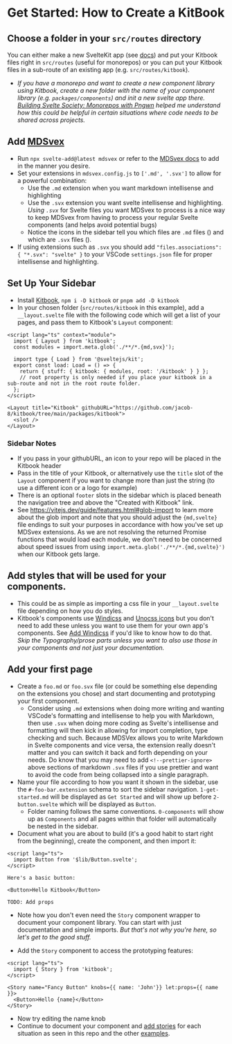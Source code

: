 # Get Started: How to Create a KitBook


## Choose a folder in your `src/routes` directory
You can either make a new SvelteKit app (see [docs](https://kit.svelte.dev)) and put your Kitbook files right in `src/routes` (useful for monorepos) or you can put your Kitbook files in a sub-route of an existing app (e.g. `src/routes/kitbook`). 
 - *If you have a monorepo and want to create a new component library using Kitbook, create a new folder with the name of your component library (e.g. `packages/components`) and init a new svelte app there. [Building Svelte Society: Monorepos with Pngwn](https://youtu.be/gKxz7R9dX0w) helped me understand how this could be helpful in certain situations where code needs to be shared across projects.*

## Add [MDSvex](https://mdsvex.pngwn.io/) 
- Run `npx svelte-add@latest mdsvex` or refer to the [MDSvex docs](https://mdsvex.pngwn.io/docs) to add in the manner you desire.
- Set your extensions in `mdsvex.config.js` to `['.md', '.svx']` to allow for a powerful combination:
  - Use the `.md` extension when you want markdown intellisense and highlighting
  - Use the `.svx` extension you want svelte intellisense and highlighting. *Using `.svx`* for Svelte files you want MDSvex to process is a nice way to keep MDSvex from having to process your regular Svelte components (and helps avoid potential bugs)
  - Notice the icons in the sidebar tell you which files are `.md` files (<span class="i-simple-icons-markdown" />) and which are `.svx` files (<span class="i-simple-icons-svelte" />).
- If using extensions such as `.svx` you should add `"files.associations": { "*.svx": "svelte" }` to your VSCode `settings.json` file for proper intellisense and highlighting.

## Set Up Your Sidebar

- Install [Kitbook](https://www.npmjs.com/package/kitbook), `npm i -D kitbook` or `pnpm add -D kitbook`
- In your chosen folder (`src/routes/kitbook` in this example), add a `__layout.svelte` file with the following code which will get a list of your pages, and pass them to Kitbook's `Layout` component:

```svelte
<script lang="ts" context="module">
  import { Layout } from 'kitbook';
  const modules = import.meta.glob('./**/*.{md,svx}');

  import type { Load } from '@sveltejs/kit';
  export const load: Load = () => {
    return { stuff: { kitbook: { modules, root: '/kitbook' } } };
    // root property is only needed if you place your kitbook in a sub-route and not in the root route folder.
  };
</script>

<Layout title="Kitbook" githubURL="https://github.com/jacob-8/kitbook/tree/main/packages/kitbook">
  <slot />
</Layout>
```

### Sidebar Notes
- If you pass in your githubURL, an icon to your repo will be placed in the Kitbook header
- Pass in the title of your Kitbook, or alternatively use the `title` slot of the `Layout` component if you want to change more than just the string (to use a different icon or a logo for example)
- There is an optional `footer` slots in the sidebar which is placed beneath the navigation tree and above the "Created with Kitbook" link.
- See https://vitejs.dev/guide/features.html#glob-import to learn more about the glob import and note that you should adjust the `{md,svelte}` file endings to suit your purposes in accordance with how you've set up MDSvex extensions. As we are not resolving the returned Promise functions that would load each module, we don't need to be concerned about speed issues from using `import.meta.glob('./**/*.{md,svelte}')` when our Kitbook gets large.

## Add styles that will be used for your components.  
- This could be as simple as importing a css file in your `__layout.svelte` file depending on how you do styles.
- Kitbook's components use [Windicss](https://windicss.org/) and [Unocss icons](https://antfu.me/posts/icons-in-pure-css) but you don't need to add these unless you want to use them for your own app's components. See [Add Windicss](/9-maintainer-notes/0-add-windicss) if you'd like to know how to do that. *Skip the Typography/prose parts unless you want to also use those in your components and not just your documentation.*

## Add your first page

- Create a `foo.md` or `foo.svx` file (or could be something else depending on the extensions you chose) and start documenting and prototyping your first component. 
  - Consider using `.md` extensions when doing more writing and wanting VSCode's formatting and intellisense to help you with Markdown, then use `.svx` when doing more coding as Svelte's intellisense and formatting will then kick in allowing for import completion, type checking and such. Because MDSVex allows you to write Markdown in Svelte components and vice versa, the extension really doesn't matter and you can switch it back and forth depending on your needs. Do know that you may need to add `<!--prettier-ignore>` above sections of markdown `.svx` files if you use prettier and want to avoid the code from being collapsed into a single paragraph.
- Name your file according to how you want it shown in the sidebar, use the `#-foo-bar.extension` schema to sort the sidebar navigation. `1-get-started.md` will be displayed as `Get Started` and will show up before `2-button.svelte` which will be displayed as `Button`.
  - Folder naming follows the same conventions. `0-components` will show up as `Components` and all pages within that folder will automatically be nested in the sidebar.
- Document what you are about to build (it's a good habit to start right from the beginning), create the component, and then import it:
```svelte
<script lang="ts">
  import Button from '$lib/Button.svelte';
</script>

Here's a basic button:

<Button>Hello Kitbook</Button>

TODO: Add props
```
  - Note how you don't even need the `Story` component wrapper to document your component library. You can start with just documentation and simple imports. *But that's not why you're here, so let's get to the good stuff.*

- Add the `Story` component to access the prototyping features:
```svelte
<script lang="ts">
  import { Story } from 'kitbook';
</script>

<Story name="Fancy Button" knobs={{ name: 'John'}} let:props={{ name }}>
  <Button>Hello {name}</Button>
</Story>
```

- Now try editing the name knob
- Continue to document your component and [add stories](/2-add-stories) for each situation as seen in this repo and the other [examples](/3-examples).
